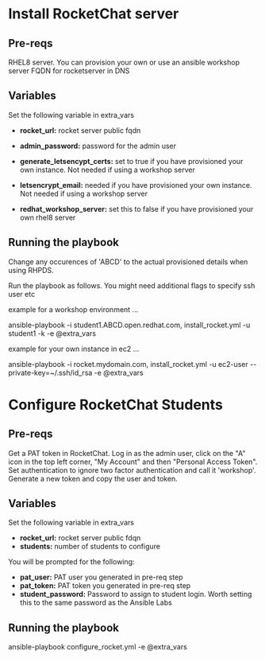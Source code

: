 Install RocketChat server
=========

Pre-reqs
------------

RHEL8 server. You can provision your own or use an ansible workshop server
FQDN for rocketserver in DNS

Variables
------------

Set the following variable in extra_vars

* **rocket_url:** rocket server public fqdn

* **admin_password:** password for the admin user

* **generate_letsencypt_certs:** set to true if you have provisioned your own instance. Not needed if using a workshop server

* **letsencrypt_email:** needed if you have provisioned your own instance. Not needed if using a workshop server

* **redhat_workshop_server:** set this to false if you have provisioned your own rhel8 server


Running the playbook
------------


Change any occurences of 'ABCD' to the actual provisioned details when using RHPDS.


Run the playbook as follows. You might need additional flags to specify ssh user etc

example for a workshop environment ...

ansible-playbook -i student1.ABCD.open.redhat.com, install_rocket.yml -u student1 -k -e @extra_vars

example for your own instance in ec2 ...

ansible-playbook -i rocket.mydomain.com, install_rocket.yml -u ec2-user --private-key=~/.ssh/id_rsa -e @extra_vars


Configure RocketChat Students
=========

Pre-reqs
------------

Get a PAT token in RocketChat. Log in as the admin user, click on the "A" icon in the top left corner, "My Account" and then "Personal Access Token". Set authentication to ignore two factor authentication and call it 'workshop'. Generate a new token and copy the user and token. 

Variables
------------

Set the following variable in extra_vars

* **rocket_url:** rocket server public fdqn
* **students:** number of students to configure


You will be prompted for the following:

* **pat_user:** PAT user you generated in pre-req step
* **pat_token:** PAT token you generated in pre-req step
* **student_password:** Password to assign to student login. Worth setting this to the same password as the Ansible Labs

Running the playbook
------------

ansible-playbook configure_rocket.yml -e @extra_vars
